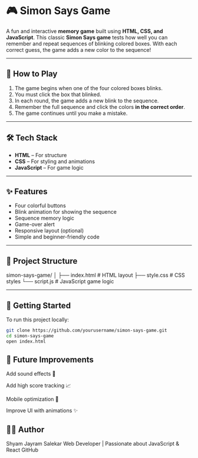 # 🎮 Simon Says Game

A fun and interactive **memory game** built using **HTML, CSS, and JavaScript**. This classic **Simon Says game** tests how well you can remember and repeat sequences of blinking colored boxes. With each correct guess, the game adds a new color to the sequence!

---

## 🧠 How to Play

1. The game begins when one of the four colored boxes blinks.
2. You must click the box that blinked.
3. In each round, the game adds a new blink to the sequence.
4. Remember the full sequence and click the colors **in the correct order**.
5. The game continues until you make a mistake.

---

## 🛠️ Tech Stack

- **HTML** – For structure
- **CSS** – For styling and animations
- **JavaScript** – For game logic

---

## ✨ Features

- Four colorful buttons
- Blink animation for showing the sequence
- Sequence memory logic
- Game-over alert
- Responsive layout (optional)
- Simple and beginner-friendly code

---

## 📂 Project Structure
simon-says-game/
│
├── index.html      # HTML layout
├── style.css       # CSS styles
└── script.js       # JavaScript game logic


---
## 🚀 Getting Started

To run this project locally:

```bash
git clone https://github.com/yourusername/simon-says-game.git
cd simon-says-game
open index.html 
``` 

## 📌 Future Improvements

Add sound effects 🎵

Add high score tracking 📈

Mobile optimization 📱

Improve UI with animations ✨

## 🧑‍💻 Author
Shyam Jayram Salekar
Web Developer |  Passionate about JavaScript & React
GitHub